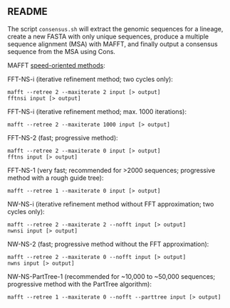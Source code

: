 ## README

The script `consensus.sh` will extract the genomic sequences for a lineage, create a new FASTA with only unique sequences, produce a multiple sequence alignment (MSA) with MAFFT, and finally output a consensus sequence from the MSA using Cons.

MAFFT [speed-oriented methods](https://mafft.cbrc.jp/alignment/software/manual/manual.html):

FFT-NS-i (iterative refinement method; two cycles only):

    mafft --retree 2 --maxiterate 2 input [> output]
    fftnsi input [> output]

FFT-NS-i (iterative refinement method; max. 1000 iterations):

    mafft --retree 2 --maxiterate 1000 input [> output]

FFT-NS-2 (fast; progressive method):

    mafft --retree 2 --maxiterate 0 input [> output]
    fftns input [> output]

FFT-NS-1 (very fast; recommended for >2000 sequences; progressive method with a rough guide tree):

    mafft --retree 1 --maxiterate 0 input [> output]

NW-NS-i (iterative refinement method without FFT approximation; two cycles only):

    mafft --retree 2 --maxiterate 2 --nofft input [> output]
    nwnsi input [> output]

NW-NS-2 (fast; progressive method without the FFT approximation):

    mafft --retree 2 --maxiterate 0 --nofft input [> output]
    nwns input [> output]

NW-NS-PartTree-1 (recommended for ~10,000 to ~50,000 sequences; progressive method with the PartTree algorithm):

    mafft --retree 1 --maxiterate 0 --nofft --parttree input [> output]

